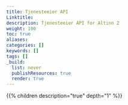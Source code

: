 ```yaml
---
title: Tjenesteeier API
Linktitle: 
description: Tjenesteeier API for Altinn 2
weight: 100
toc: true
aliases:
categories: []
keywords: []
tags: []
_build:
  list: never
  publishResources: true
  render: true
---
```


{{% children description="true" depth="1" %}}